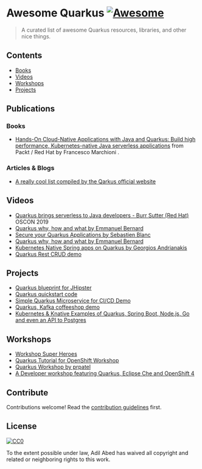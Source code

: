 # Awesome Quarkus [![Awesome](https://awesome.re/badge.svg)](https://awesome.re)

> A curated list of awesome Quarkus resources, libraries, and other nice things.

## Contents

- [Books](#Books)
- [Videos](#Videos)
- [Workshops](#Workshops)
- [Projects](#Projects)

## Publications

### Books

- [Hands-On Cloud-Native Applications with Java and Quarkus: Build high performance, Kubernetes-native Java serverless applications](https://www.amazon.com/Hands-Cloud-Native-Applications-Quarkus-Kubernetes-native-ebook/dp/B082FMCKJG/ref=sr_1_1?dchild=1&keywords=quarkus&qid=1586434790&sr=8-1) from Packt / Red Hat by Francesco Marchioni .

### Articles & Blogs

- [A really cool list compiled by the Qarkus official website](https://quarkus.io/guides)

## Videos

- [Quarkus brings serverless to Java developers - Burr Sutter (Red Hat)](https://learning.oreilly.com/videos/oscon-2019/9781492050643/9781492050643-video325906) OSCON 2019
- [Quarkus why, how and what by Emmanuel Bernard](https://www.youtube.com/watch?v=SQDR34KoC-8)
- [Secure your Quarkus Applications by Sebastien Blanc](https://www.youtube.com/watch?v=tWHdkpVagXA)
- [Quarkus why, how and what by Emmanuel Bernard](https://www.youtube.com/watch?v=Us4gjBRJo1I)
- [Kubernetes Native Spring apps on Quarkus by Georgios Andrianakis](https://www.youtube.com/watch?v=9wJm8g83vqA)
- [Quarkus Rest CRUD demo](https://github.com/johnaohara/quarkusRestCrudDemo)

## Projects

- [Quarkus blueprint for JHipster](https://github.com/jhipster/jhipster-quarkus)
- [Quarkus quickstart code](https://github.com/quarkusio/quarkus-quickstarts)
- [Simple Quarkus Microservice for CI/CD Demo](https://github.com/dhinojosa/spinnaker-study)
- [Quarkus, Kafka coffeeshop demo](https://github.com/cescoffier/quarkus-coffeeshop-demo)
- [Kubernetes & Knative Examples of Quarkus, Spring Boot, Node.js, Go and even an API to Postgres](https://github.com/burrsutter/sidebyside)

## Workshops

- [Workshop Super Heroes](https://quarkus.io/quarkus-workshops/super-heroes/)
- [Quarkus Tutorial for OpenShift Workshop](https://github.com/redhat-developer-demos/quarkus-tutorial)
- [Quarkus Workshop by prpatel](https://github.com/prpatel/quarkus-workshop)
- [A Developer workshop featuring Quarkus, Eclipse Che and OpenShift 4](https://github.com/RedHatWorkshops/quarkus-workshop)

## Contribute

Contributions welcome! Read the [contribution guidelines](contributing.md) first.

## License

[![CC0](https://mirrors.creativecommons.org/presskit/buttons/88x31/svg/cc-zero.svg)](https://creativecommons.org/publicdomain/zero/1.0)

To the extent possible under law, Adil Abed has waived all copyright and
related or neighboring rights to this work.
